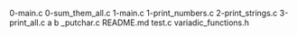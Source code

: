 0-main.c
0-sum_them_all.c
1-main.c
1-print_numbers.c
2-print_strings.c
3-print_all.c
a
b
_putchar.c
README.md
test.c
variadic_functions.h
